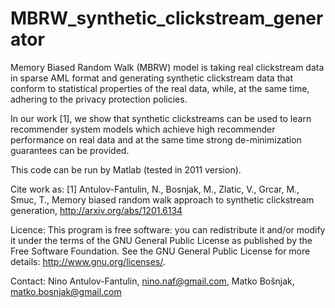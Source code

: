 MBRW_synthetic_clickstream_generator
====================================
Memory Biased Random Walk (MBRW) model is taking real clickstream data in sparse AML format
and generating synthetic clickstream data that conform to statistical properties of the real
data, while, at the same time, adhering to the privacy protection policies.

In our work [1], we show that synthetic clickstreams can be used to learn recommender system
models which achieve high recommender performance on real data and at the same time strong
de-minimization guarantees can be provided.

This code can be run by Matlab (tested in 2011 version).

Cite work as:
[1] Antulov-Fantulin, N., Bosnjak, M., Zlatic, V., Grcar, M., Smuc, T.,
Memory biased random walk approach to synthetic clickstream generation,
http://arxiv.org/abs/1201.6134

Licence:
This program is free software: you can redistribute it and/or modify
it under the terms of the GNU General Public License as published by
the Free Software Foundation. See the GNU General Public License
for more details: http://www.gnu.org/licenses/.

Contact:
Nino Antulov-Fantulin, <nino.naf@gmail.com>,
Matko Bošnjak, <matko.bosnjak@gmail.com>
